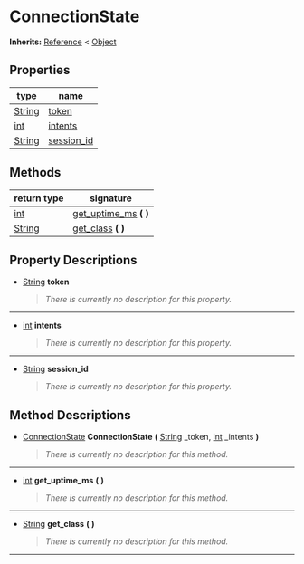   
# ConnectionState
  
**Inherits:** [Reference](https://docs.godotengine.org/en/3.5/classes/class_reference.html) < [Object](https://docs.godotengine.org/en/3.5/classes/class_object.html)  
  
  
## Properties
  
| type                                                                    | name                                |
|-------------------------------------------------------------------------|-------------------------------------|
| [String](https://docs.godotengine.org/en/3.5/classes/class_string.html) | [token](#property-token)            |
| [int](https://docs.godotengine.org/en/3.5/classes/class_int.html)       | [intents](#property-intents)        |
| [String](https://docs.godotengine.org/en/3.5/classes/class_string.html) | [session\_id](#property-session-id) |  
  
## Methods
  
| return type                                                             | signature                                             |
|-------------------------------------------------------------------------|-------------------------------------------------------|
| [int](https://docs.godotengine.org/en/3.5/classes/class_int.html)       | [get\_uptime\_ms](#method-get-uptime-ms) **(**  **)** |
| [String](https://docs.godotengine.org/en/3.5/classes/class_string.html) | [get\_class](#method-get-class) **(**  **)**          |  
  
## Property Descriptions
  
- <a name="property-token"></a>[String](https://docs.godotengine.org/en/3.5/classes/class_string.html) **token**  
  
	> *There is currently no description for this property.*  
________________

- <a name="property-intents"></a>[int](https://docs.godotengine.org/en/3.5/classes/class_int.html) **intents**  
  
	> *There is currently no description for this property.*  
________________

- <a name="property-session-id"></a>[String](https://docs.godotengine.org/en/3.5/classes/class_string.html) **session_id**  
  
	> *There is currently no description for this property.*
  
  
## Method Descriptions
  
- <a name="method-ConnectionState"></a>[ConnectionState](./class_connectionstate.md) **ConnectionState** **(** [String](https://docs.godotengine.org/en/3.5/classes/class_string.html) \_token, [int](https://docs.godotengine.org/en/3.5/classes/class_int.html) \_intents **)**  
  
	> *There is currently no description for this method.*  
________________

- <a name="method-get-uptime-ms"></a>[int](https://docs.godotengine.org/en/3.5/classes/class_int.html) **get\_uptime\_ms** **(**  **)**  
  
	> *There is currently no description for this method.*  
________________

- <a name="method-get-class"></a>[String](https://docs.godotengine.org/en/3.5/classes/class_string.html) **get\_class** **(**  **)**  
  
	> *There is currently no description for this method.*  
________________

  
